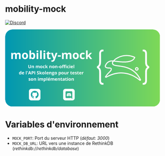 # mobility-mock

[![Discord](https://img.shields.io/discord/1095829734211977276?label=Discord&style=flat-square)](https://discord.gg/9u69mxsFT6)

<p align="center">
  <img src="https://github.com/The-Rabbit-Team/.github/blob/master/banners/mobility-mock.png?raw=true" />
</p>

# Variables d'environnement
* `MOCK_PORT`: Port du serveur HTTP (*défaut: 3000*)
* `MOCK_DB_URL`: URL vers une instance de RethinkDB (*rethinkdb://rethinkdb/database*)
